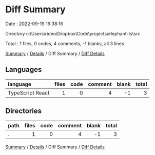 # Diff Summary

Date : 2022-09-19 16:38:16

Directory c:\\Users\\rideo\\Dropbox\\Code\\projects\\elephant-ts\\src

Total : 1 files,  0 codes, 4 comments, -1 blanks, all 3 lines

[Summary](results.md) / [Details](details.md) / Diff Summary / [Diff Details](diff-details.md)

## Languages
| language | files | code | comment | blank | total |
| :--- | ---: | ---: | ---: | ---: | ---: |
| TypeScript React | 1 | 0 | 4 | -1 | 3 |

## Directories
| path | files | code | comment | blank | total |
| :--- | ---: | ---: | ---: | ---: | ---: |
| . | 1 | 0 | 4 | -1 | 3 |

[Summary](results.md) / [Details](details.md) / Diff Summary / [Diff Details](diff-details.md)